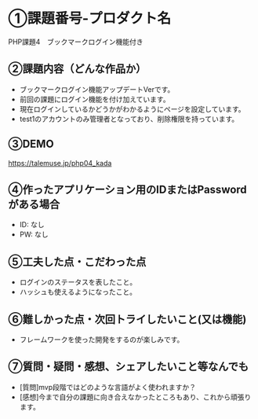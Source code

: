 # ①課題番号-プロダクト名

PHP課題4　ブックマークログイン機能付き

## ②課題内容（どんな作品か）

- ブックマークログイン機能アップデートVerです。
- 前回の課題にログイン機能を付け加えています。
- 現在ログインしているかどうかがわかるようにページを設定しています。
- test1のアカウントのみ管理者となっており、削除権限を持っています。

## ③DEMO

https://talemuse.jp/php04_kada

## ④作ったアプリケーション用のIDまたはPasswordがある場合

- ID: なし
- PW: なし

## ⑤工夫した点・こだわった点

- ログインのステータスを表したこと。
- ハッシュも使えるようになったこと。

## ⑥難しかった点・次回トライしたいこと(又は機能)

- フレームワークを使った開発をするのが楽しみです。

## ⑦質問・疑問・感想、シェアしたいこと等なんでも

- [質問]mvp段階ではどのような言語がよく使われますか？
- [感想]今まで自分の課題に向き合えなかったところもあり、これから頑張ります。
